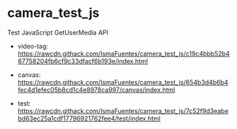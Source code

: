 # camera_test_js

Test JavaScript GetUserMedia API

- video-tag: https://rawcdn.githack.com/IsmaFuentes/camera_test_js/c19c4bbb52b487758204fb6cf9c33dfacf6b193e/index.html

- canvas: https://rawcdn.githack.com/IsmaFuentes/camera_test_js/654b3d4b6b4fec4d1efec05b8cd1c4e8978ca997/canvas/index.html




- test: https://rawcdn.githack.com/IsmaFuentes/camera_test_js/7c52f9d3eabebd63ec25a1cdf17796921762fee4/test/index.html
